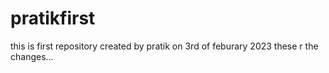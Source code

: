 # pratikfirst
this is first repository created by pratik on 3rd of feburary 2023 
these r the changes...
